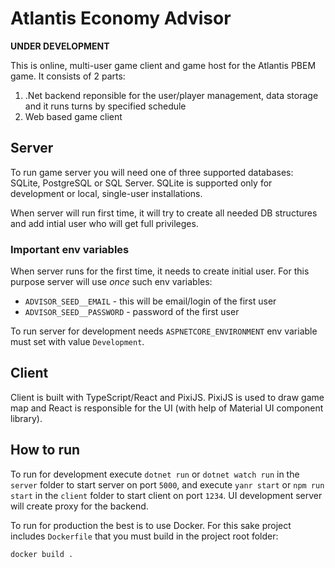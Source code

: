 # Atlantis Economy Advisor

**UNDER DEVELOPMENT**


This is online, multi-user game client and game host for the Atlantis PBEM game. It consists of 2 parts:

1. .Net backend reponsible for the user/player management, data storage and it runs turns by specified schedule
2. Web based game client

## Server

To run game server you will need one of three supported databases: SQLite, PostgreSQL or SQL Server.
SQLite is supported only for development or local, single-user installations.

When server will run first time, it will try to create all needed DB structures and add intial user who will get full privileges.

### Important env variables

When server runs for the first time, it needs to create initial user. For this purpose server will use _once_ such env variables:

* `ADVISOR_SEED__EMAIL` - this will be email/login of the first user
* `ADVISOR_SEED__PASSWORD` - password of the first user


To run server for development needs `ASPNETCORE_ENVIRONMENT` env variable must set with value `Development`.

## Client

Client is built with TypeScript/React and PixiJS. PixiJS is used to draw game map and React is responsible for the UI (with help of
Material UI component library).


## How to run

To run for development execute `dotnet run` or `dotnet watch run` in the `server` folder to start server on port `5000`, and execute
`yanr start` or `npm run start` in the `client` folder to start client on port `1234`. UI development server will create proxy for the
backend.


To run for production the best is to use Docker. For this sake project includes `Dockerfile` that you must build in the project root folder:

```
docker build .
```
